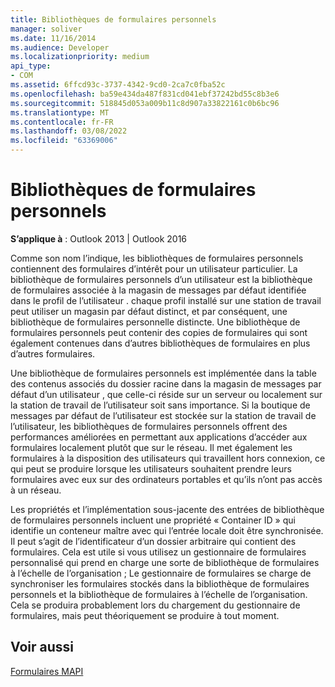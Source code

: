 ```yaml
---
title: Bibliothèques de formulaires personnels
manager: soliver
ms.date: 11/16/2014
ms.audience: Developer
ms.localizationpriority: medium
api_type:
- COM
ms.assetid: 6ffcd93c-3737-4342-9cd0-2ca7c0fba52c
ms.openlocfilehash: ba59e434da487f831cd041ebf37242bd55c8b3e6
ms.sourcegitcommit: 518845d053a009b11c8d907a33822161c0b6bc96
ms.translationtype: MT
ms.contentlocale: fr-FR
ms.lasthandoff: 03/08/2022
ms.locfileid: "63369006"
---
```

# <a name="personal-form-libraries"></a>Bibliothèques de formulaires personnels

  
  
**S’applique à** : Outlook 2013 | Outlook 2016 
  
Comme son nom l’indique, les bibliothèques de formulaires personnels contiennent des formulaires d’intérêt pour un utilisateur particulier. La bibliothèque de formulaires personnels d’un utilisateur est la bibliothèque de formulaires associée à la magasin de messages par défaut identifiée dans le profil de l’utilisateur . chaque profil installé sur une station de travail peut utiliser un magasin par défaut distinct, et par conséquent, une bibliothèque de formulaires personnelle distincte. Une bibliothèque de formulaires personnels peut contenir des copies de formulaires qui sont également contenues dans d’autres bibliothèques de formulaires en plus d’autres formulaires.
  
Une bibliothèque de formulaires personnels est implémentée dans la table des contenus associés du dossier racine dans la magasin de messages par défaut d’un utilisateur , que celle-ci réside sur un serveur ou localement sur la station de travail de l’utilisateur soit sans importance. Si la boutique de messages par défaut de l’utilisateur est stockée sur la station de travail de l’utilisateur, les bibliothèques de formulaires personnels offrent des performances améliorées en permettant aux applications d’accéder aux formulaires localement plutôt que sur le réseau. Il met également les formulaires à la disposition des utilisateurs qui travaillent hors connexion, ce qui peut se produire lorsque les utilisateurs souhaitent prendre leurs formulaires avec eux sur des ordinateurs portables et qu’ils n’ont pas accès à un réseau.
  
Les propriétés et l’implémentation sous-jacente des entrées de bibliothèque de formulaires personnels incluent une propriété « Container ID » qui identifie un conteneur maître avec qui l’entrée locale doit être synchronisée. Il peut s’agit de l’identificateur d’un dossier arbitraire qui contient des formulaires. Cela est utile si vous utilisez un gestionnaire de formulaires personnalisé qui prend en charge une sorte de bibliothèque de formulaires à l’échelle de l’organisation ; Le gestionnaire de formulaires se charge de synchroniser les formulaires stockés dans la bibliothèque de formulaires personnels et la bibliothèque de formulaires à l’échelle de l’organisation. Cela se produira probablement lors du chargement du gestionnaire de formulaires, mais peut théoriquement se produire à tout moment.
  
## <a name="see-also"></a>Voir aussi



[Formulaires MAPI](mapi-forms.md)

